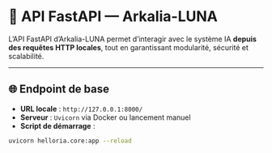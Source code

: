 # 🚀 API FastAPI — Arkalia-LUNA

L’API FastAPI d’Arkalia-LUNA permet d’interagir avec le système IA **depuis des requêtes HTTP locales**, tout en garantissant modularité, sécurité et scalabilité.

---

## 🌐 Endpoint de base

- **URL locale** : `http://127.0.0.1:8000/`
- **Serveur** : `Uvicorn` via Docker ou lancement manuel
- **Script de démarrage** :
```bash
uvicorn helloria.core:app --reload
